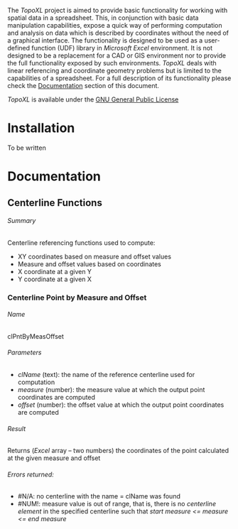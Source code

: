 The *TopoXL* project is aimed to provide basic functionality for working with spatial data in a spreadsheet. This, in conjunction with basic data manipulation capabilities, expose a quick way of performing computation and analysis on data which is described by coordinates without the need of a graphical interface. The functionality is designed to be used as a user-defined function (UDF) library in *Microsoft Excel* environment. It is not designed to be a replacement for a CAD or GIS environment nor to provide the full functionality exposed by such environments. *TopoXL* deals with linear referencing and coordinate geometry problems but is limited to the capabilities of a spreadsheet. For a full description of its functionality please check the [Documentation](#Documentation) section of this document.

*TopoXL* is available under the [GNU General Public License](https://github.com/pastevalue/topoXL/blob/master/LICENSE)

# Installation

To be written

# Documentation
## Centerline Functions
###### Summary
Centerline referencing functions used to compute:

- XY coordinates based on measure and offset values
- Measure and offset values based on coordinates
- X coordinate at a given Y
- Y coordinate at a given X

### Centerline Point by Measure and Offset
###### Name
clPntByMeasOffset
###### Parameters
- *clName* (text): the name of the reference centerline used for computation
- *measure* (number): the measure value at which the output point coordinates are computed
- *offset* (number): the offset value at which the output point coordinates are computed

###### Result
Returns (*Excel* array – two numbers) the coordinates of the point  calculated at the given measure and offset

###### Errors returned:
- #N/A: no centerline with the name = clName was found
- #NUM!: measure value is out of range, that is, there is no *centerline element* in the specified centerline such that *start measure <= measure <= end measure*
